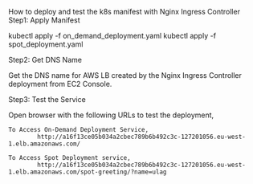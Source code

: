 How to deploy and test the k8s manifest with Nginx Ingress Controller
Step1: Apply Manifest

kubectl apply -f on_demand_deployment.yaml
kubectl apply -f spot_deployment.yaml

Step2: Get DNS Name

Get the DNS name for AWS LB created by the Nginx Ingress Controller deployment from EC2 Console.

Step3: Test the Service

Open browser with the following URLs to test the deployment,

    To Access On-Demand Deployment Service,
            http://a16f13ce05b034a2cbec789b6b492c3c-127201056.eu-west-1.elb.amazonaws.com/

    To Access Spot Deployment service,
            http://a16f13ce05b034a2cbec789b6b492c3c-127201056.eu-west-1.elb.amazonaws.com/spot-greeting/?name=ulag

